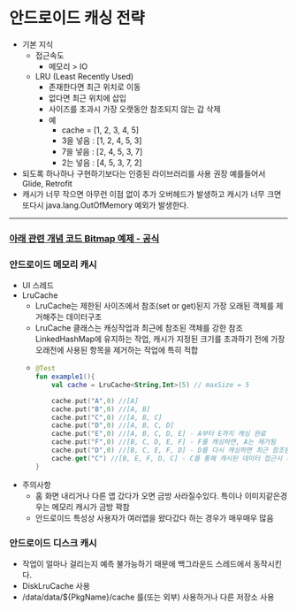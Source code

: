 # 안드로이드 캐싱 전략
* 기본 지식
  * 접근속도
    * 메모리 > IO
  * LRU (Least Recently Used)
    * 존재한다면 최근 위치로 이동
    * 없다면 최근 위치에 삽입
    * 사이즈를 초과시 가장 오랫동안 참조되지 않는 갑 삭제
    * 예
      * cache = [1, 2, 3, 4, 5]
      * 3을 넣음 : [1, 2, 4, 5, 3]
      * 7을 넣음 : [2, 4, 5, 3, 7]
      * 2는 넣음 : [4, 5, 3, 7, 2]
* 되도록 하나하나 구현하기보다는 인증된 라이브러리를 사용 권장 예를들어서 Glide, Retrofit
* 캐시가 너무 작으면 아무런 이점 없이 추가 오버헤드가 발생하고 캐시가 너무 크면 또다시 java.lang.OutOfMemory 예외가 발생한다.
---
### [아래 관련 개념 코드 Bitmap 예제 - 공식](https://developer.android.com/topic/performance/graphics/cache-bitmap?hl=ko#kotlin)
### 안드로이드 메모리 캐시
* UI 스레드
* LruCache
  * LruCache는 제한된 사이즈에서 참조(set or get)된지 가장 오래된 객체를 제거해주는 데이터구조
  * LruCache 클래스는 캐싱작업과 최근에 참조된 객체를 강한 참조 LinkedHashMap에 유지하는 작업, 캐시가 지정된 크기를 초과하기 전에 가장 오래전에 사용된 항목을 제거하는 작업에 특히 적합
  * ```kotlin
    @Test
    fun example1(){
        val cache = LruCache<String,Int>(5) // maxSize = 5
    
        cache.put("A",0) //[A]
        cache.put("B",0) //[A, B]
        cache.put("C",0) //[A, B, C]
        cache.put("D",0) //[A, B, C, D]
        cache.put("E",0) //[A, B, C, D, E] - A부터 E까지 캐싱 완료
        cache.put("F",0) //[B, C, D, E, F] - F를 캐싱하면, A는 제거됨
        cache.put("D",0) //[B, C, E, F, D] - D를 다시 캐싱하면 최근 참조된 상태로 변경
        cache.get("C") //[B, E, F, D, C] - C를 통해 캐시된 데이터 접근시 최근 참조된 상태로 변경
    }
* 주의사항
  * 홈 화면 내리거나 다른 앱 갔다가 오면 금방 사라질수있다. 특이나 이미지같은경우는 메모리 캐시가 금방 꽉참
  * 안드로이드 특성상 사용자가 여러앱을 왔다갔다 하는 경우가 매우매우 많음
### 안드로이드 디스크 캐시
* 작업이 얼마나 걸리는지 예측 불가능하기 때문에 백그라운드 스레드에서 동작시킨다.
* DiskLruCache 사용
* /data/data/${PkgName}/cache 를(또는 외부) 사용하거나 다른 저장소 사용
